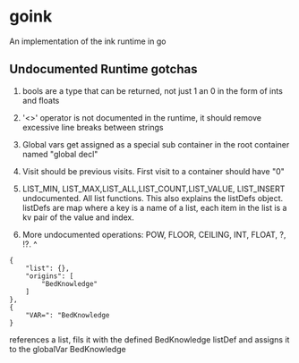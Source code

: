 # goink

An implementation of the ink runtime in go

## Undocumented Runtime gotchas

1. bools are a type that can be returned, not just 1 an 0 in the form of ints and floats
2. '<>' operator is not documented in the runtime, it should remove excessive line breaks between strings
3. Global vars get assigned as a special sub container in the root container named "global decl"
4. Visit should be previous visits. First visit to a container should have "0"
5. LIST_MIN, LIST_MAX,LIST_ALL,LIST_COUNT,LIST_VALUE, LIST_INSERT undocumented. All list functions. This also explains the listDefs object. listDefs are map where a key is a name of a list, each item in the list is a kv pair of the value and index.

6. More undocumented operations: POW, FLOOR, CEILING, INT, FLOAT, ?, !?. ^
```
{
    "list": {},
    "origins": [
        "BedKnowledge"
    ]
},
{
    "VAR=": "BedKnowledge
}
```
references a list, fils it with the defined BedKnowledge listDef and assigns it to the globalVar BedKnowledge